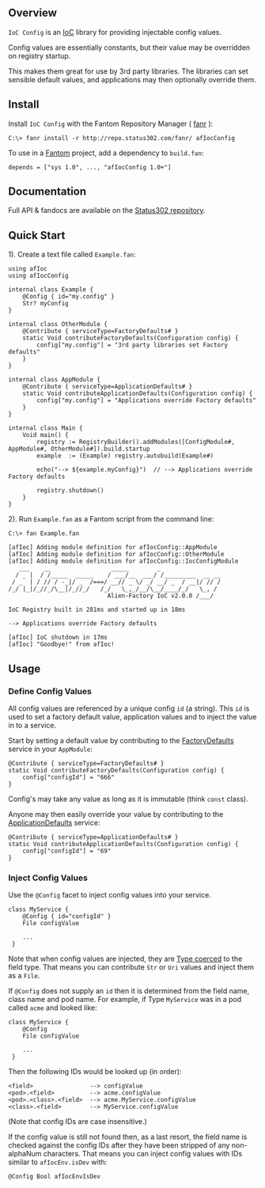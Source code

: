 ## Overview 

`IoC Config` is an [IoC](http://www.fantomfactory.org/pods/afIoc) library for providing injectable config values.

Config values are essentially constants, but their value may be overridden on registry startup.

This makes them great for use by 3rd party libraries. The libraries can set sensible default values, and applications may then optionally override them.

## Install 

Install `IoC Config` with the Fantom Repository Manager ( [fanr](http://fantom.org/doc/docFanr/Tool.html#install) ):

    C:\> fanr install -r http://repo.status302.com/fanr/ afIocConfig

To use in a [Fantom](http://fantom.org/) project, add a dependency to `build.fan`:

    depends = ["sys 1.0", ..., "afIocConfig 1.0+"]

## Documentation 

Full API & fandocs are available on the [Status302 repository](http://repo.status302.com/doc/afIocConfig/#overview).

## Quick Start 

1). Create a text file called `Example.fan`:

```
using afIoc
using afIocConfig

internal class Example {
    @Config { id="my.config" }
    Str? myConfig
}

internal class OtherModule {
    @Contribute { serviceType=FactoryDefaults# }
    static Void contributeFactoryDefaults(Configuration config) {
        config["my.config"] = "3rd party libraries set Factory defaults"
    }
}

internal class AppModule {
    @Contribute { serviceType=ApplicationDefaults# }
    static Void contributeApplicationDefaults(Configuration config) {
        config["my.config"] = "Applications override Factory defaults"
    }
}

internal class Main {
    Void main() {
        registry := RegistryBuilder().addModules([ConfigModule#, AppModule#, OtherModule#]).build.startup
        example  := (Example) registry.autobuild(Example#)

        echo("--> ${example.myConfig}")  // --> Applications override Factory defaults

        registry.shutdown()
    }
}
```

2). Run `Example.fan` as a Fantom script from the command line:

```
C:\> fan Example.fan

[afIoc] Adding module definition for afIocConfig::AppModule
[afIoc] Adding module definition for afIocConfig::OtherModule
[afIoc] Adding module definition for afIocConfig::IocConfigModule
   ___    __                 _____        _
  / _ |  / /_____  _____    / ___/__  ___/ /_________  __ __
 / _  | / // / -_|/ _  /===/ __// _ \/ _/ __/ _  / __|/ // /
/_/ |_|/_//_/\__|/_//_/   /_/   \_,_/__/\__/____/_/   \_, /
                            Alien-Factory IoC v2.0.0 /___/

IoC Registry built in 281ms and started up in 18ms

--> Applications override Factory defaults

[afIoc] IoC shutdown in 17ms
[afIoc] "Goodbye!" from afIoc!
```

## Usage 

### Define Config Values 

All config values are referenced by a unique config `id` (a string). This `id` is used to set a factory default value, application values and to inject the value in to a service.

Start by setting a default value by contributing to the [FactoryDefaults](http://repo.status302.com/doc/afIocConfig/FactoryDefaults.html) service in your `AppModule`:

    @Contribute { serviceType=FactoryDefaults# }
    static Void contributeFactoryDefaults(Configuration config) {
        config["configId"] = "666"
    }

Config's may take any value as long as it is immutable (think `const` class).

Anyone may then easily override your value by contributing to the [ApplicationDefaults](http://repo.status302.com/doc/afIocConfig/ApplicationDefaults.html) service:

    @Contribute { serviceType=ApplicationDefaults# }
    static Void contributeApplicationDefaults(Configuration config) {
        config["configId"] = "69"
    }

### Inject Config Values 

Use the `@Config` facet to inject config values into your service.

    class MyService {
        @Config { id="configId" }
        File configValue
    
        ...
     }

Note that when config values are injected, they are [Type coerced](http://repo.status302.com/doc/afBeanUtils/TypeCoercer.html) to the field type. That means you can contribute `Str` or `Uri` values and inject them as a `File`.

If `@Config` does not supply an `id` then it is determined from the field name, class name and pod name. For example, if Type `MyService` was in a pod called `acme` and looked like:

    class MyService {
        @Config
        File configValue
    
        ...
     }

Then the following IDs would be looked up (in order):

    <field>                --> configValue
    <pod>.<field>          --> acme.configValue
    <pod>.<class>.<field>  --> acme.MyService.configValue
    <class>.<field>        --> MyService.configValue

(Note that config IDs are case insensitive.)

If the config value is still not found then, as a last resort, the field name is checked against the config IDs after they have been stripped of any non-alphaNum characters. That means you can inject config values with IDs similar to `afIocEnv.isDev` with:

    @Config Bool afIocEnvIsDev

